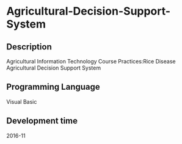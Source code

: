 # Agricultural-Decision-Support-System
## Description
Agricultural Information Technology Course Practices:Rice Disease Agricultural Decision Support System

## Programming Language
Visual Basic

## Development time
2016-11
